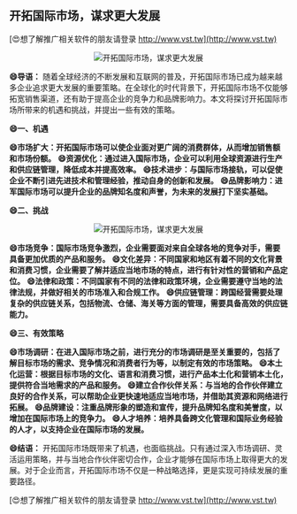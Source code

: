 ## **开拓国际市场，谋求更大发展**

[😍想了解推广相关软件的朋友请登录 http://www.vst.tw](http://www.vst.tw)

 <center><img src="https://vst.tw/MP4/tuiguang/png/5.png" alt="开拓国际市场，谋求更大发展"></center>

**😄导语：**
随着全球经济的不断发展和互联网的普及，开拓国际市场已成为越来越多企业追求更大发展的重要策略。在全球化的时代背景下，开拓国际市场不仅能够拓宽销售渠道，还有助于提高企业的竞争力和品牌影响力。本文将探讨开拓国际市场所带来的机遇和挑战，并提出一些有效的策略。

**😄一、机遇**

**😄市场扩大：开拓国际市场可以使企业面对更广阔的消费群体，从而增加销售额和市场份额。**
**😄资源优化：通过进入国际市场，企业可以利用全球资源进行生产和供应链管理，降低成本并提高效率。**
**😄技术进步：与国际市场接轨，可以促使企业不断引进先进技术和管理经验，推动自身的创新和发展。**
**😄品牌影响力：进军国际市场可以提升企业的品牌知名度和声誉，为未来的发展打下坚实基础。**

**😄二、挑战**

 <center><img src="https://vst.tw/MP4/tuiguang/png/6.png" alt="开拓国际市场，谋求更大发展"></center>

**😄市场竞争：国际市场竞争激烈，企业需要面对来自全球各地的竞争对手，需要具备更加优质的产品和服务。**
**😄文化差异：不同国家和地区有着不同的文化背景和消费习惯，企业需要了解并适应当地市场的特点，进行有针对性的营销和产品定位。**
**😄法律和政策：不同国家有不同的法律和政策环境，企业需要遵守当地的法律法规，并做好相关的市场准入和合规工作。**
**😄供应链管理：跨国经营需要处理复杂的供应链关系，包括物流、仓储、海关等方面的管理，需要具备高效的供应链能力。**

**😄三、有效策略**

**😄市场调研：在进入国际市场之前，进行充分的市场调研是至关重要的，包括了解目标市场的需求、竞争情况和消费者行为等，以制定有效的市场策略。**
**😄本土化运营：根据目标市场的文化、语言和消费习惯，进行产品本土化和营销本土化，提供符合当地需求的产品和服务。**
**😄建立合作伙伴关系：与当地的合作伙伴建立良好的合作关系，可以帮助企业更快速地适应当地市场，并借助其资源和网络进行拓展。**
**😄品牌建设：注重品牌形象的塑造和宣传，提升品牌知名度和美誉度，以增加在国际市场上的竞争力。**
**😄人才培养：培养具备跨文化管理和国际业务经验的人才，以支持企业在国际市场的发展。**

**😄结语：**
开拓国际市场既带来了机遇，也面临挑战。只有通过深入市场调研、灵活运用策略，并与当地合作伙伴密切合作，企业才能够在国际市场上取得更大的发展。对于企业而言，开拓国际市场不仅是一种战略选择，更是实现可持续发展的重要路径。

[😍想了解推广相关软件的朋友请登录 http://www.vst.tw](http://www.vst.tw)



